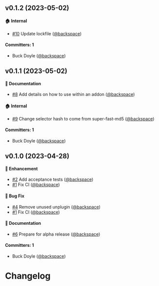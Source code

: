 


## v0.1.2 (2023-05-02)

#### :house: Internal
* [#10](https://github.com/cardstack/glimmer-scoped-css/pull/10) Update lockfile ([@backspace](https://github.com/backspace))

#### Committers: 1
- Buck Doyle ([@backspace](https://github.com/backspace))


## v0.1.1 (2023-05-02)

#### :memo: Documentation
* [#8](https://github.com/cardstack/glimmer-scoped-css/pull/8) Add details on how to use within an addon ([@backspace](https://github.com/backspace))

#### :house: Internal
* [#9](https://github.com/cardstack/glimmer-scoped-css/pull/9) Change selector hash to come from super-fast-md5 ([@backspace](https://github.com/backspace))

#### Committers: 1
- Buck Doyle ([@backspace](https://github.com/backspace))


## v0.1.0 (2023-04-28)

#### :rocket: Enhancement
* [#2](https://github.com/cardstack/glimmer-scoped-css/pull/2) Add acceptance tests ([@backspace](https://github.com/backspace))
* [#1](https://github.com/cardstack/glimmer-scoped-css/pull/1) Fix CI ([@backspace](https://github.com/backspace))

#### :bug: Bug Fix
* [#4](https://github.com/cardstack/glimmer-scoped-css/pull/4) Remove unused unplugin ([@backspace](https://github.com/backspace))
* [#1](https://github.com/cardstack/glimmer-scoped-css/pull/1) Fix CI ([@backspace](https://github.com/backspace))

#### :memo: Documentation
* [#6](https://github.com/cardstack/glimmer-scoped-css/pull/6) Prepare for alpha release ([@backspace](https://github.com/backspace))

#### Committers: 1
- Buck Doyle ([@backspace](https://github.com/backspace))

# Changelog
